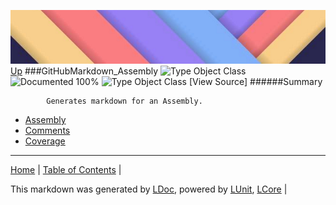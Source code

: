 ![](../Content/LDoc-banner-small.png "")
[Up](../LDoc.md)
###GitHubMarkdown_Assembly
![Type Object Class](http://b.repl.ca/v1/Type-Object%20Class-lightgrey.png "") ![Documented 100%](http://b.repl.ca/v1/Documented-100%25-brightgreen.png "")
![Type Object Class](http://b.repl.ca/v1/Type-Object%20Class-lightgrey.png "")
[View Source]
######Summary

            Generates markdown for an Assembly.
            
 - [Assembly](GitHubMarkdown_Assembly_Assembly.md)
 - [Comments](GitHubMarkdown_Assembly_Comments.md)
 - [Coverage](GitHubMarkdown_Assembly_Coverage.md)
---

[Home](../../README.md) | [Table of Contents](../../TableOfContents.md) | 


This markdown was generated by [LDoc](https://github.com/CodeSingularity/LDoc), powered by [LUnit](https://github.com/CodeSingularity/LUnit), [LCore](https://github.com/CodeSingularity/LCore) | 


